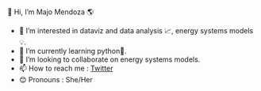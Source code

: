👋 Hi, I’m Majo Mendoza 🌎

- 👀 I’m interested in dataviz and data analysis 📈, energy systems models💡.
- 🌱 I’m currently learning python🐍.
- 💞️ I’m looking to collaborate on energy systems models.
- 📫 How to reach me : [Twitter](https://twitter.com/MajoMendoza14)
- 😊 Pronouns : She/Her
